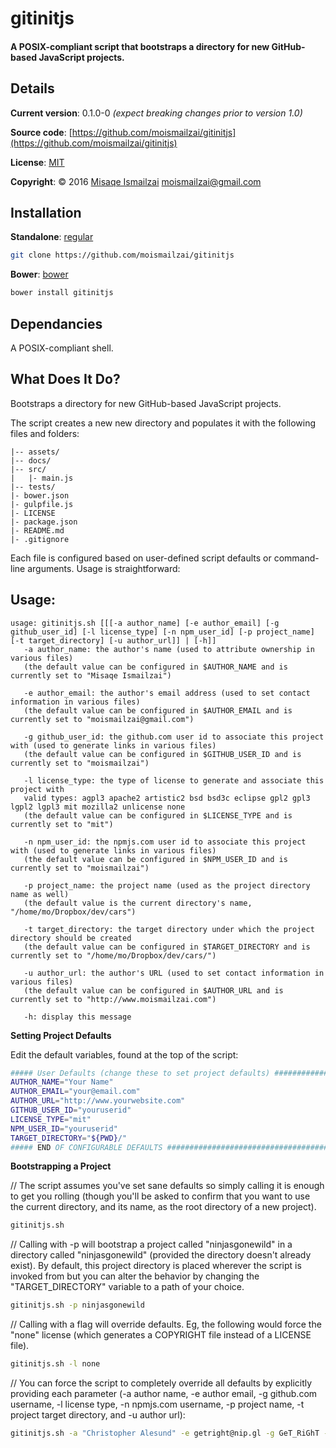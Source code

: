 # gitinitjs

#### A POSIX-compliant script that bootstraps a directory for new GitHub-based JavaScript projects.


## Details

**Current version**: 0.1.0-0
*(expect breaking changes prior to version 1.0)*

**Source code**: [https://github.com/moismailzai/gitinitjs](https://github.com/moismailzai/gitinitjs)

**License**: [MIT](https://opensource.org/licenses/MIT)

**Copyright**: &copy; 2016 [Misaqe Ismailzai](http://www.moismailzai.com) <moismailzai@gmail.com>


## Installation

**Standalone**: [regular](https://cdn.rawgit.com/moismailzai/gitinitjs/master/gitinitjs.sh)

``` sh
git clone https://github.com/moismailzai/gitinitjs
```

**Bower**: [bower](https://bower.io/search/?q=gitinitjs)

``` sh
bower install gitinitjs
```


## Dependancies

A POSIX-compliant shell.


## What Does It Do?

Bootstraps a directory for new GitHub-based JavaScript projects.

The script creates a new new directory and populates it with the following files and folders:
```
|-- assets/
|-- docs/
|-- src/
|   |- main.js 
|-- tests/
|- bower.json
|- gulpfile.js
|- LICENSE
|- package.json
|- README.md
|- .gitignore
```
Each file is configured based on user-defined script defaults or command-line arguments. Usage is straightforward:


## Usage:
```
usage: gitinitjs.sh [[[-a author_name] [-e author_email] [-g github_user_id] [-l license_type] [-n npm_user_id] [-p project_name] [-t target_directory] [-u author_url]] | [-h]]
   -a author_name: the author's name (used to attribute ownership in various files)
   (the default value can be configured in $AUTHOR_NAME and is currently set to "Misaqe Ismailzai")

   -e author_email: the author's email address (used to set contact information in various files)
   (the default value can be configured in $AUTHOR_EMAIL and is currently set to "moismailzai@gmail.com")

   -g github_user_id: the github.com user id to associate this project with (used to generate links in various files)
   (the default value can be configured in $GITHUB_USER_ID and is currently set to "moismailzai")

   -l license_type: the type of license to generate and associate this project with
   valid types: agpl3 apache2 artistic2 bsd bsd3c eclipse gpl2 gpl3 lgpl2 lgpl3 mit mozilla2 unlicense none
   (the default value can be configured in $LICENSE_TYPE and is currently set to "mit")

   -n npm_user_id: the npmjs.com user id to associate this project with (used to generate links in various files)
   (the default value can be configured in $NPM_USER_ID and is currently set to "moismailzai")

   -p project_name: the project name (used as the project directory name as well)
   (the default value is the current directory's name, "/home/mo/Dropbox/dev/cars")

   -t target_directory: the target directory under which the project directory should be created
   (the default value can be configured in $TARGET_DIRECTORY and is currently set to "/home/mo/Dropbox/dev/cars/")

   -u author_url: the author's URL (used to set contact information in various files)
   (the default value can be configured in $AUTHOR_URL and is currently set to "http://www.moismailzai.com")

   -h: display this message
```

**Setting Project Defaults**

Edit the default variables, found at the top of the script:  
``` sh 
##### User Defaults (change these to set project defaults) #####################
AUTHOR_NAME="Your Name"
AUTHOR_EMAIL="your@email.com"
AUTHOR_URL="http://www.yourwebsite.com"
GITHUB_USER_ID="youruserid"
LICENSE_TYPE="mit"
NPM_USER_ID="youruserid"
TARGET_DIRECTORY="${PWD}/"
##### END OF CONFIGURABLE DEFAULTS #############################################
```  


**Bootstrapping a Project**

// The script assumes you've set sane defaults so simply calling it is enough to get you rolling (though you'll be asked to confirm that you want to use the current directory, and its name, as the root directory of a new project).

``` sh
gitinitjs.sh
```

// Calling with -p will bootstrap a project called "ninjasgonewild" in a directory called "ninjasgonewild" (provided the directory doesn't already exist). By default, this project directory is placed wherever the script is invoked from but you can alter the behavior by changing the "TARGET_DIRECTORY" variable to a path of your choice.

``` sh
gitinitjs.sh -p ninjasgonewild
```

//  Calling with a flag will override defaults. Eg, the following would force the "none" license (which generates a COPYRIGHT file instead of a LICENSE file).  
``` sh
gitinitjs.sh -l none
```

// You can force the script to completely override all defaults by explicitly providing each parameter (-a author name, -e author email, -g github.com username, -l license type, -n npmjs.com username, -p project name, -t project target directory, and -u author url):
``` sh
gitinitjs.sh -a "Christopher Alesund" -e getright@nip.gl -g GeT_RiGhT -l unlicense -n GeT_RiGhT -p ninjasgonewild -t /root/home/christopher -u http://nip.gl/players/get_right
```
